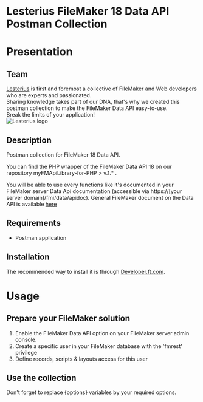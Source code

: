 Lesterius FileMaker 18 Data API Postman Collection
=======================

# Presentation

## Team
[Lesterius](https://www.lesterius.com "Lesterius") is first and foremost a collective of FileMaker and Web developers who are experts and passionated.\
Sharing knowledge takes part of our DNA, that's why we created this postman collection to make the FileMaker Data API easy-to-use.\
Break the limits of your application!\
![Lesterius logo](http://i1.createsend1.com/ei/r/29/D33/DFF/183501/csfinal/Mailing_Lesterius-logo.png "Lesterius")

## Description

Postman collection for FileMaker 18 Data API.

You can find the PHP wrapper of the FileMaker Data API 18 on our repository myFMApiLibrary-for-PHP > v.1.* .<br/>

You will be able to use every functions like it's documented in your FileMaker server Data Api documentation (accessible via https://[your server domain]/fmi/data/apidoc).
General FileMaker document on the Data API is available [here](https://fmhelp.filemaker.com/docs/18/en/dataapi/)

## Requirements

- Postman application

## Installation

The recommended way to install it is through [Developer.ft.com](https://developer.ft.com/portal/docs-start-install-postman-and-import-request-collection).

# Usage

## Prepare your FileMaker solution

1. Enable the FileMaker Data API option on your FileMaker server admin console.
2. Create a specific user in your FileMaker database with the 'fmrest' privilege
3. Define records, scripts & layouts access for this user

## Use the collection

Don't forget to replace {options} variables by your required options.
